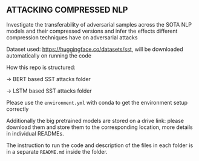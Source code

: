 ## ATTACKING COMPRESSED NLP

Investigate the transferability of adversarial samples across the SOTA NLP models and their compressed versions and infer the effects different compression techniques have on adversarial attacks


Dataset used: https://huggingface.co/datasets/sst, will be downloaded automatically on running the code

How this repo is structured:

-> BERT based SST attacks folder

-> LSTM based SST attacks folder

Please use the `environment.yml` with conda to get the environment setup correctly

Additionally the big pretrained models are stored on a drive link: please download them and store them to the corresponding location, more details in individual READMEs.

The instruction to run the code and description of the files in each folder is in a separate `README.md` inside the folder.
